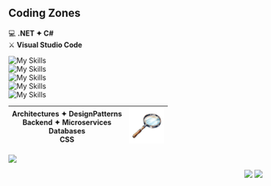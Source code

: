 ## Coding Zones
💻 **.NET ✦ C#**<br />
⚔️ **Visual Studio Code**

![My Skills](https://go-skill-icons.vercel.app/api/icons?i=linux,ubuntu,bash&theme=dark)
<br />
![My Skills](https://go-skill-icons.vercel.app/api/icons?i=vscode,dotnet,cs,visualstudio&theme=dark)
<br />
![My Skills](https://go-skill-icons.vercel.app/api/icons?i=git,github&theme=dark)
<br />
![My Skills](https://go-skill-icons.vercel.app/api/icons?i=sqlserver,docker,postman,api,blazor&theme=dark)
<br />
![My Skills](https://go-skill-icons.vercel.app/api/icons?i=html,css&theme=dark)

| **Architectures ✦ DesignPatterns**<br>**Backend ✦ Microservices**<br>**Databases**<br>**CSS** | <img src="https://github.com/fault3r/fault3r/blob/main/explore.png?raw=true" alt="explore" width="70" height="70"> |
|:---:|:---:|

<img align="center" src="https://github-readme-stats.vercel.app/api/top-langs/?username=fault3r&layout=compact&theme=apprentice&hide_border=true&hide=javascript,html" />

<p align="right">
  <a href="mailto:hamed.damaavandi@gmail.com"><img src="https://go-skill-icons.vercel.app/api/icons?i=gmail&theme=dark" /></a>
  <a href="https://www.instagram.com/hamed.damaavandi/"><img src="https://go-skill-icons.vercel.app/api/icons?i=instagram&theme=dark" /></a>
</p>
